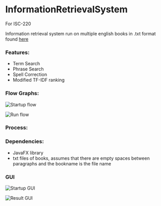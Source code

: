 # InformationRetrievalSystem
For ISC-220 

Information retrieval system run on multiple english books in .txt format found [here](https://datarepository.wolframcloud.com/search?i=book)

### Features:
- Term Search
- Phrase Search
- Spell Correction
- Modified TF-IDF ranking

### Flow Graphs:
![Startup flow](https://github.com/SeanMMcGrath/InformationRetrievalSystem/tree/master/src/edu/oswego/assets/startup.png "Flow Graph")

![Run flow](https://github.com/SeanMMcGrath/InformationRetrievalSystem/tree/master/src/edu/oswego/assets/search.png "Flow Graph")

### Process:


### Dependencies:
- JavaFX library
- txt files of books, assumes that there are empty spaces between paragraphs and the bookname is the file name

### GUI
![Startup GUI](https://github.com/SeanMMcGrath/InformationRetrievalSystem/tree/master/src/edu/oswego/assets/gui_1.png "GUIstart")

![Result GUI](https://github.com/SeanMMcGrath/InformationRetrievalSystem/tree/master/src/edu/oswego/assets/gui_2.png "GUIresult")